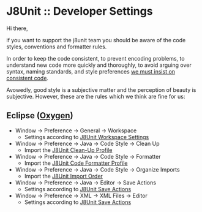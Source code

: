 # J8Unit :: Developer Settings

Hi there,

if you want to support the j8unit team you should be aware of the code styles, conventions and formatter rules.

In order to keep the code consistent, to prevent encoding problems, to understand new code more quickly and thoroughly,
to avoid arguing over syntax, naming standards, and style preferences
[we must insist on consistent code](https://www.google.de/search?q=coding+style+matters).

Avowedly, good style is a subjective matter and the perception of beauty is subjective. However, these are the rules
which we think are fine for us:

## Eclipse ([Oxygen](https://projects.eclipse.org/releases/oxygen))

- Window -> Preference -> General -> Workspace
    - Settings according to [J8Unit Workspace Settings](./eclipse/j8unit_general_workspace.md)
- Window -> Preference -> Java -> Code Style -> Clean Up
    - Import the [J8Unit Clean-Up Profile](./eclipse/j8unit_java_code-style_clean-up.xml)
- Window -> Preference -> Java -> Code Style -> Formatter
    - Import the [J8Unit Code Formatter Profile](./eclipse/j8unit_java_code-style_formatter.xml)
- Window -> Preference -> Java -> Code Style -> Organize Imports
    - Import the [J8Unit Import Order](./eclipse/j8unit_java_code-style_organize_imports.importorder)
- Window -> Preference -> Java -> Editor -> Save Actions
    - Settings according to [J8Unit Save Actions](./eclipse/j8unit_java_editor_save-actions.md)
- Window -> Preference -> XML -> XML Files -> Editor
    - Settings according to [J8Unit Save Actions](./eclipse/j8unit_xml_xml-files_editor.md)
